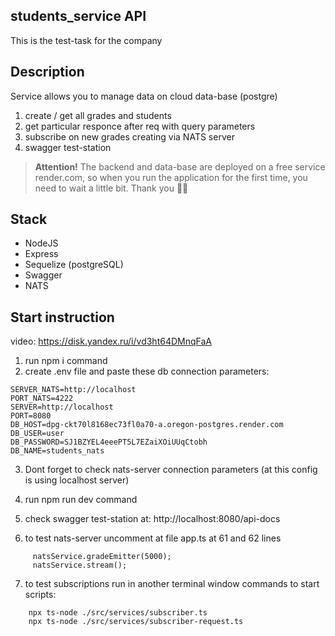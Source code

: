## students_service API

This is the test-task for the company

## Description

Service allows you to manage data on cloud data-base (postgre)

1. create / get all grades and students
2. get particular responce after req with query parameters
3. subscribe on new grades creating via NATS server
4. swagger test-station

> **Attention!** The backend and data-base are deployed on a free service render.com, so when you run the application for the first time, you need to wait a little bit. Thank you ✊🏻

## Stack

-   NodeJS
-   Express
-   Sequelize (postgreSQL)
-   Swagger
-   NATS

## Start instruction

video: https://disk.yandex.ru/i/vd3ht64DMnqFaA

1. run npm i command
2. create .env file and paste these db connection parameters:

```
SERVER_NATS=http://localhost
PORT_NATS=4222
SERVER=http://localhost
PORT=8080
DB_HOST=dpg-ckt70l8168ec73fl0a70-a.oregon-postgres.render.com
DB_USER=user
DB_PASSWORD=SJ1BZYEL4eeePT5L7EZaiXOiUUqCtobh
DB_NAME=students_nats

```

3. Dont forget to check nats-server connection parameters (at this config is using localhost server)

4. run npm run dev command
5. check swagger test-station at: http://localhost:8080/api-docs
6. to test nats-server uncomment at file app.ts at 61 and 62 lines

```
     natsService.gradeEmitter(5000);
     natsService.stream();

```

7. to test subscriptions run in another terminal window commands to start scripts:

```
    npx ts-node ./src/services/subscriber.ts
    npx ts-node ./src/services/subscriber-request.ts
```

